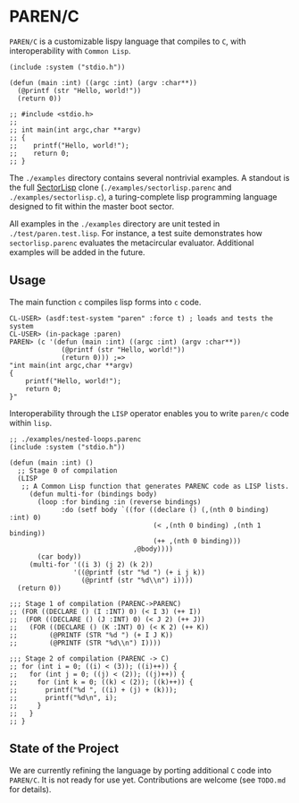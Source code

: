 # PAREN/C

`PAREN/C` is a customizable lispy language that compiles to `C`, with
interoperability with `Common Lisp`.

``` common-lisp
(include :system ("stdio.h"))

(defun (main :int) ((argc :int) (argv :char**))
  (@printf (str "Hello, world!"))
  (return 0))
  
;; #include <stdio.h>
;;
;; int main(int argc,char **argv)
;; {
;;    printf("Hello, world!");
;;    return 0;
;; }
```
The `./examples` directory contains several nontrivial examples. A standout is
the full [SectorLisp](https://justine.lol/sectorlisp/) clone
(`./examples/sectorlisp.parenc` and `./examples/sectorlisp.c`), a turing-complete
lisp programming language designed to fit within the master boot sector. 

All examples in the `./examples` directory are unit tested in
`./test/paren.test.lisp`. For instance, a test suite demonstrates how
`sectorlisp.parenc` evaluates the metacircular evaluator. Additional examples
will be added in the future.

## Usage

The main function `c` compiles lisp forms into `c` code. 

``` common-lisp
CL-USER> (asdf:test-system "paren" :force t) ; loads and tests the system
CL-USER> (in-package :paren)
PAREN> (c '(defun (main :int) ((argc :int) (argv :char**))
             (@printf (str "Hello, world!"))
             (return 0))) ;=>
"int main(int argc,char **argv)
{
    printf("Hello, world!");
    return 0;
}"
```

Interoperability through the `LISP` operator enables you to write `paren/c`
code within `lisp`.

``` common-lisp
;; ./examples/nested-loops.parenc
(include :system ("stdio.h"))

(defun (main :int) ()
  ;; Stage 0 of compilation
  (LISP
   ;; A Common Lisp function that generates PARENC code as LISP lists.
     (defun multi-for (bindings body)
       (loop :for binding :in (reverse bindings)
             :do (setf body `((for ((declare () (,(nth 0 binding) :int) 0)
                                    (< ,(nth 0 binding) ,(nth 1 binding))
                                    (++ ,(nth 0 binding)))
                               ,@body))))
       (car body))
     (multi-for '((i 3) (j 2) (k 2))
                '((@printf (str "%d ") (+ i j k))
                  (@printf (str "%d\\n") i))))
  (return 0))

;;; Stage 1 of compilation (PARENC->PARENC)
;; (FOR ((DECLARE () (I :INT) 0) (< I 3) (++ I))
;;  (FOR ((DECLARE () (J :INT) 0) (< J 2) (++ J))
;;   (FOR ((DECLARE () (K :INT) 0) (< K 2) (++ K))
;;        (@PRINTF (STR "%d ") (+ I J K))
;;        (@PRINTF (STR "%d\\n") I))))

;;; Stage 2 of compilation (PARENC -> C)
;; for (int i = 0; ((i) < (3)); ((i)++)) {
;;   for (int j = 0; ((j) < (2)); ((j)++)) {
;;     for (int k = 0; ((k) < (2)); ((k)++)) {
;;       printf("%d ", ((i) + (j) + (k)));
;;       printf("%d\n", i);
;;     }
;;   }
;; }
```

## State of the Project

We are currently refining the language by porting additional `C` code into
`PAREN/C`. It is not ready for use yet. Contributions are welcome (see
`TODO.md` for details).
